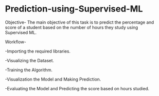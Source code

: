 # Prediction-using-Supervised-ML
Objective- The main objective of this task is to predict the percentage and score of a student based on the number of hours they study using Supervised ML.  

Workflow-

-Importing the required libraries.  

-Visualizing the Dataset.  

-Training the Algorithm.  

-Visualization the Model and Making Prediction.

-Evaluating the Model and Predicting the score based on hours studied.
